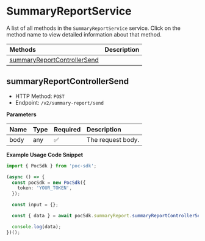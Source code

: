 # SummaryReportService

A list of all methods in the `SummaryReportService` service. Click on the method name to view detailed information about that method.

| Methods                                                     | Description |
| :---------------------------------------------------------- | :---------- |
| [summaryReportControllerSend](#summaryreportcontrollersend) |             |

## summaryReportControllerSend

- HTTP Method: `POST`
- Endpoint: `/v2/summary-report/send`

**Parameters**

| Name | Type | Required | Description       |
| :--- | :--- | :------- | :---------------- |
| body | any  | ✅       | The request body. |

**Example Usage Code Snippet**

```typescript
import { PocSdk } from 'poc-sdk';

(async () => {
  const pocSdk = new PocSdk({
    token: 'YOUR_TOKEN',
  });

  const input = {};

  const { data } = await pocSdk.summaryReport.summaryReportControllerSend(input);

  console.log(data);
})();
```

<!-- This file was generated by liblab | https://liblab.com/ -->
